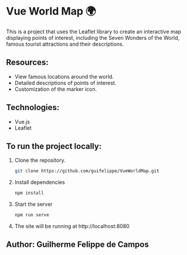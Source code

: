 # Vue World Map 🌍

This is a project that uses the Leaflet library to create an interactive map displaying points of interest, including the Seven Wonders of the World, famous tourist attractions and their descriptions.

## Resources: 

- View famous locations around the world.
- Detailed descriptions of points of interest.
- Customization of the marker icon.

## Technologies:

- Vue.js
- Leaflet

## To run the project locally:

1. Clone the repository.

    ```bash
    git clone https://github.com/guifelippe/VueWorldMap.git

2. Install dependencies

    ```bash
    npm install

3. Start the server

    ```bash
    npm run serve

4. The site will be running at http://localhost:8080

## Author: **Guilherme Felippe de Campos**